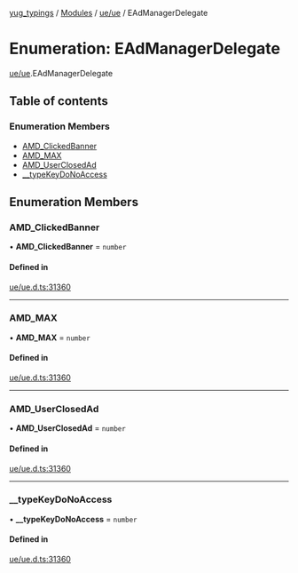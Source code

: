 [yug_typings](../README.md) / [Modules](../modules.md) / [ue/ue](../modules/ue_ue.md) / EAdManagerDelegate

# Enumeration: EAdManagerDelegate

[ue/ue](../modules/ue_ue.md).EAdManagerDelegate

## Table of contents

### Enumeration Members

- [AMD\_ClickedBanner](ue_ue.EAdManagerDelegate.md#amd_clickedbanner)
- [AMD\_MAX](ue_ue.EAdManagerDelegate.md#amd_max)
- [AMD\_UserClosedAd](ue_ue.EAdManagerDelegate.md#amd_userclosedad)
- [\_\_typeKeyDoNoAccess](ue_ue.EAdManagerDelegate.md#__typekeydonoaccess)

## Enumeration Members

### AMD\_ClickedBanner

• **AMD\_ClickedBanner** = `number`

#### Defined in

[ue/ue.d.ts:31360](https://github.com/YugMetaverse/yug_typings/blob/b7d9b19/ue/ue.d.ts#L31360)

___

### AMD\_MAX

• **AMD\_MAX** = `number`

#### Defined in

[ue/ue.d.ts:31360](https://github.com/YugMetaverse/yug_typings/blob/b7d9b19/ue/ue.d.ts#L31360)

___

### AMD\_UserClosedAd

• **AMD\_UserClosedAd** = `number`

#### Defined in

[ue/ue.d.ts:31360](https://github.com/YugMetaverse/yug_typings/blob/b7d9b19/ue/ue.d.ts#L31360)

___

### \_\_typeKeyDoNoAccess

• **\_\_typeKeyDoNoAccess** = `number`

#### Defined in

[ue/ue.d.ts:31360](https://github.com/YugMetaverse/yug_typings/blob/b7d9b19/ue/ue.d.ts#L31360)
